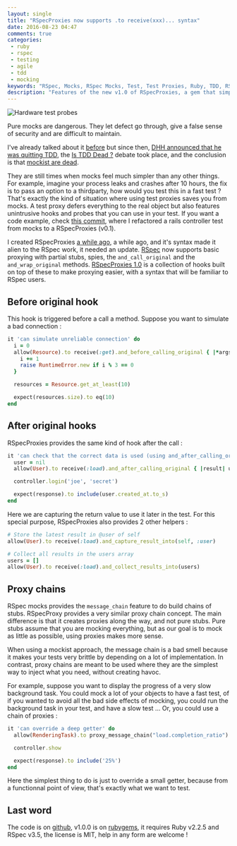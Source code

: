 ```yaml
---
layout: single
title: "RSpecProxies now supports .to receive(xxx)... syntax"
date: 2016-08-23 04:47
comments: true
categories:
 - ruby
 - rspec
 - testing
 - agile
 - tdd
 - mocking
keywords: "RSpec, Mocks, RSpec Mocks, Test, Test Proxies, Ruby, TDD, RSpecProxies"
description: "Features of the new v1.0 of RSpecProxies, a gem that simplifies RSpec mocking with proxies"
---
```

![Hardware test probes]({{site.url}}{{site.baseurl}}/imgs/2016-08-23-rspecproxies-now-supports-to-receive-xxx-dot-dot-dot-syntax/test_probes.jpg)

Pure mocks are dangerous. They let defect go through, give a false sense of security and are difficult to maintain.

I've already talked about it [before](/hitting-the-middle-ground-between-classicist-and-mockist-tdd/) but since then, [DHH announced that he was quitting TDD](http://david.heinemeierhansson.com/2014/tdd-is-dead-long-live-testing.html), the [Is TDD Dead ?](http://martinfowler.com/articles/is-tdd-dead/) debate took place, and the conclusion is that [mockist are dead](https://www.thoughtworks.com/insights/blog/mockists-are-dead-long-live-classicists).

They are still times when mocks feel much simpler than any other things. For example, imagine your process leaks and crashes after 10 hours, the fix is to pass an option to a thirdparty, how would you test this in a fast test ? That's exactly the kind of situation where using test proxies saves you from mocks. A test proxy defers everything to the real object but also features unintrusive hooks and probes that you can use in your test. If you want a code example, check [this commit](https://github.com/philou/mes-courses/commit/2c9fce17f9b59d0b3828f309015c07b17cceddf4?diff=split), where I refactored a rails controller test from mocks to a RSpecProxies (v0.1).

I created RSpecProxies [a while ago](/my-new-gem-for-creating-rspec-proxies/), a while ago, and it's syntax made it alien to the RSpec work, it needed an update. [RSpec](http://rspec.info) now supports basic proxying with partial stubs, spies, the ```and_call_original``` and the ```and_wrap_original``` methods. [RSpecProxies 1.0](https://github.com/philou/rspecproxies) is a collection of hooks built on top of these to make proxying easier, with a syntax that will be familiar to RSpec users.

## Before original hook

This hook is triggered before a call a method. Suppose you want to simulate a bad connection :

```ruby
it 'can simulate unreliable connection' do
  i = 0
  allow(Resource).to receive(:get).and_before_calling_original { |*args|
    i += 1
    raise RuntimeError.new if i % 3 == 0
  }

  resources = Resource.get_at_least(10)

  expect(resources.size).to eq(10)
end
```

## After original hooks

RSpecProxies provides the same kind of hook after the call :

``` ruby
it 'can check that the correct data is used (using and_after_calling_original' do
  user = nil
  allow(User).to receive(:load).and_after_calling_original { |result| user = result }

  controller.login('joe', 'secret')

  expect(response).to include(user.created_at.to_s)
end
```

Here we are capturing the return value to use it later in the test. For this special purpose, RSpecProxies also provides 2 other helpers :

``` ruby
# Store the latest result in @user of self
allow(User).to receive(:load).and_capture_result_into(self, :user)

# Collect all results in the users array
users = []
allow(User).to receive(:load).and_collect_results_into(users)
```

## Proxy chains

RSpec mocks provides the ```message_chain``` feature to do build chains of stubs. RSpecProxy provides a very similar proxy chain concept. The main difference is that it creates proxies along the way, and not pure stubs. Pure stubs assume that you are mocking everything, but as our goal is to mock as little as possible, using proxies makes more sense.

When using a mockist approach, the message chain is a bad smell because it makes your tests very brittle by depending on a lot of implementation. In contrast, proxy chains are meant to be used where they are the simplest way to inject what you need, without creating havoc.

For example, suppose you want to display the progress of a very slow background task. You could mock a lot of your objects to have a fast test, of if you wanted to avoid all the bad side effects of mocking, you could run the background task in your test, and have a slow test ... Or, you could use a chain of proxies :

``` ruby
it 'can override a deep getter' do
  allow(RenderingTask).to proxy_message_chain("load.completion_ratio") { |e| e.and_return(0.2523) }

  controller.show

  expect(response).to include('25%')
end
```

Here the simplest thing to do is just to override a small getter, because from a functionnal point of view, that's exactly what we want to test.

## Last word

The code is on [github](https://github.com/philou/rspecproxies), v1.0.0 is on [rubygems](https://rubygems.org/gems/rspecproxies/versions/0.1.0), it requires Ruby v2.2.5 and RSpec v3.5, the license is MIT, help in any form are welcome !
